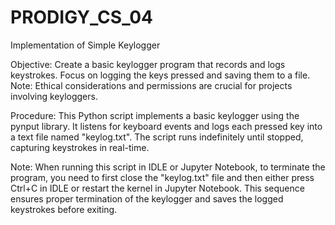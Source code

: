 # PRODIGY_CS_04
Implementation of Simple Keylogger

Objective:
Create a basic keylogger program that records and logs keystrokes. 
Focus on logging the keys pressed and saving them to a file. 
Note: Ethical considerations and permissions are crucial for projects involving keyloggers.

Procedure:
This Python script implements a basic keylogger using the pynput library. 
It listens for keyboard events and logs each pressed key into a text file named "keylog.txt". 
The script runs indefinitely until stopped, capturing keystrokes in real-time.

Note: When running this script in IDLE or Jupyter Notebook, to terminate the program, you need to first close the "keylog.txt" file 
and then either press Ctrl+C in IDLE or restart the kernel in Jupyter Notebook. 
This sequence ensures proper termination of the keylogger and saves the logged keystrokes before exiting.
